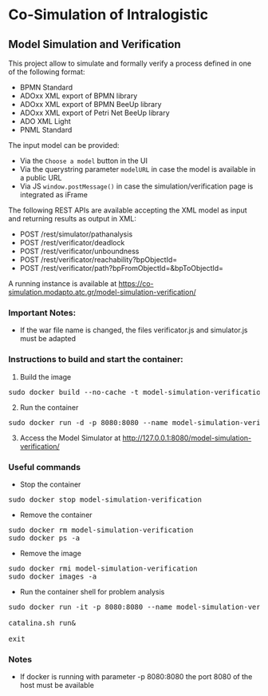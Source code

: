 # Co-Simulation of Intralogistic

## Model Simulation and Verification 

This project allow to simulate and formally verify a process defined in one of the following format:
- BPMN Standard
- ADOxx XML export of BPMN library
- ADOxx XML export of BPMN BeeUp library
- ADOxx XML export of Petri Net BeeUp library
- ADO XML Light
- PNML Standard

The input model can be provided:
- Via the `Choose a model` button in the UI
- Via the querystring parameter `modelURL` in case the model is available in a public URL
- Via JS `window.postMessage()` in case the simulation/verification page is integrated as iFrame

The following REST APIs are available accepting the XML model as input and returning results as output in XML:
- POST /rest/simulator/pathanalysis
- POST /rest/verificator/deadlock
- POST /rest/verificator/unboundness
- POST /rest/verificator/reachability?bpObjectId=
- POST /rest/verificator/path?bpFromObjectId=&bpToObjectId=

A running instance is available at https://co-simulation.modapto.atc.gr/model-simulation-verification/

### Important Notes:

- If the war file name is changed, the files verificator.js and simulator.js must be adapted


### Instructions to build and start the container:

1) Build the image
<pre>
sudo docker build --no-cache -t model-simulation-verification .
</pre>

2) Run the container
<pre>
sudo docker run -d -p 8080:8080 --name model-simulation-verification --restart always model-simulation-verification
</pre>

3) Access the Model Simulator at http://127.0.0.1:8080/model-simulation-verification/

### Useful commands
- Stop the container
<pre>
sudo docker stop model-simulation-verification
</pre>

- Remove the container
<pre>
sudo docker rm model-simulation-verification
sudo docker ps -a
</pre>

- Remove the image
<pre>
sudo docker rmi model-simulation-verification
sudo docker images -a
</pre>

- Run the container shell for problem analysis
<pre>
sudo docker run -it -p 8080:8080 --name model-simulation-verification --rm model-simulation-verification bash

catalina.sh run&

exit
</pre>

### Notes
- If docker is running with parameter -p 8080:8080 the port 8080 of the host must be available